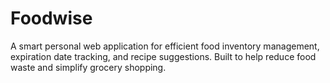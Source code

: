 # Foodwise

A smart personal web application for efficient food inventory management, expiration date tracking, and recipe suggestions. Built to help reduce food waste and simplify grocery shopping.
